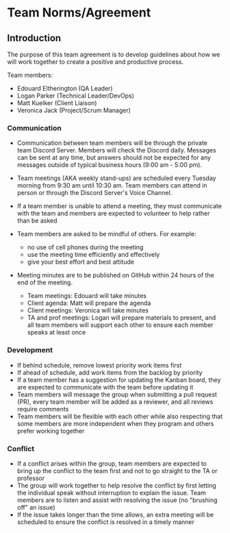 # Team Norms/Agreement

## Introduction

The purpose of this team agreement is to develop guidelines about how we will work together to create a positive and productive process.

Team members:

- Edouard Eltherington (QA Leader)
- Logan Parker (Technical Leader/DevOps)
- Matt Kuelker (Client Liaison)
- Veronica Jack (Project/Scrum Manager)

### Communication

- Communication between team members will be through the private team Discord Server. Members will check the Discord daily. Messages can be sent at any time, but answers should not be expected for any messages outside of typical business hours (9:00 am - 5:00 pm).
- Team meetings (AKA weekly stand-ups) are scheduled every Tuesday morning from 9:30 am until 10:30 am. Team members can attend in person or through the Discord Server's Voice Channel.
- If a team member is unable to attend a meeting, they must communicate with the team and members are expected to volunteer to help rather than be asked
- Team members are asked to be mindful of others. For example:

    - no use of cell phones during the meeting
    - use the meeting time efficiently and effectively
    - give your best effort and best attitude

- Meeting minutes are to be published on GitHub within 24 hours of the end of the meeting.

    - Team meetings: Edouard will take minutes
    - Client agenda: Matt will prepare the agenda
    - Client meetings: Veronica will take minutes
    - TA and prof meetings: Logan will prepare materials to present, and all team members will support each other to ensure each member speaks at least once

### Development

- If behind schedule, remove lowest priority work items first
- If ahead of schedule, add work items from the backlog by priority
- If a team member has a suggestion for updating the Kanban board, they are expected to communicate with the team before updating it
- Team members will message the group when submitting a pull request (PR), every team member will be added as a reviewer, and all reviews require comments
- Team members will be flexible with each other while also respecting that some members are more independent when they program and others prefer working together

### Conflict

- If a conflict arises within the group, team members are expected to bring up the conflict to the team first and not to go straight to the TA or professor
- The group will work together to help resolve the conflict by first letting the individual speak without interruption to explain the issue. Team members are to listen and assist with resolving the issue (no "brushing off" an issue)
- If the issue takes longer than the time allows, an extra meeting will be scheduled to ensure the conflict is resolved in a timely manner